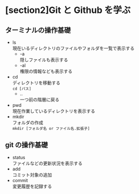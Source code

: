 # [section2]Git と Github を学ぶ

## ターミナルの操作基礎

- ls  
   現在いるディレクトリのファイルやフォルダを一覧で表示する
  - -a  
     隠しファイルも表示する
  - -al  
     権限の情報なども表示する
- cd  
   ディレクトリを移動する  
  `cd [パス]`
  - ..  
    一つ前の階層に戻る
- pwd  
   現在作業しているディレクトリを表示する
- mkdir  
   フォルダの作成  
   `mkdir [フォルダ名 or ファイル名.拡張子]`

## git の操作基礎

- status  
   ファイルなどの更新状況を表示する
- add  
   コミット対象の追加
- commit  
   変更履歴を記録する

